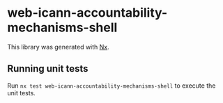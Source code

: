 # web-icann-accountability-mechanisms-shell

This library was generated with [Nx](https://nx.dev).

## Running unit tests

Run `nx test web-icann-accountability-mechanisms-shell` to execute the unit tests.
